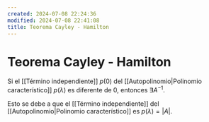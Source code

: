 ```yaml
---
created: 2024-07-08 22:24:36
modified: 2024-07-08 22:41:08
title: Teorema Cayley - Hamilton
---
```


# Teorema Cayley - Hamilton

Si el [[Término independiente]] $p(0)$ del [[Autopolinomio|Polinomio característico]] $p(\lambda)$ es diferente de $0$, entonces $\exists A^{-1}$.

Esto se debe a que el [[Término independiente]] del [[Autopolinomio|Polinomio característico]] es $p(\lambda) = |A|$.
